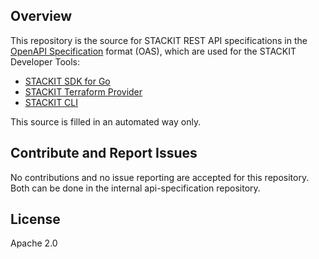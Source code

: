 ## Overview

This repository is the source for STACKIT REST API specifications in the [OpenAPI Specification](https://github.com/OAI/OpenAPI-Specification) format (OAS), which are used for the STACKIT Developer Tools:

- [STACKIT SDK for Go](https://github.com/stackitcloud/stackit-sdk-go)
- [STACKIT Terraform Provider](https://github.com/stackitcloud/terraform-provider-stackit)
- [STACKIT CLI](https://github.com/stackitcloud/stackit-cli)

This source is filled in an automated way only.

## Contribute and Report Issues

No contributions and no issue reporting are accepted for this repository. Both can be done in the internal api-specification repository.

## License

Apache 2.0
